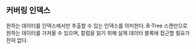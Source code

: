 ## 커버링 인덱스
원하는 데이터를 인덱스에서만 추출할 수 있는 인덱스를 의미한다. B-Tree 스캔만으로 원하는 데이터를 가져올 수 있으며, 칼럼을 읽기 위해 실제 데이터 블록에 접근할 필요가 전혀 없다.
